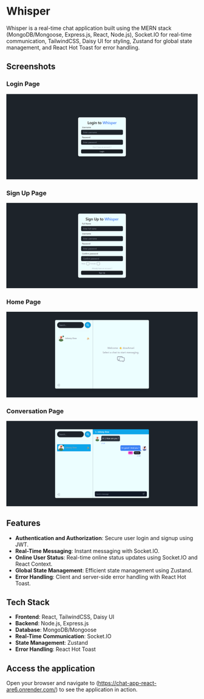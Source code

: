 # Whisper

Whisper is a real-time chat application built using the MERN stack (MongoDB/Mongoose, Express.js, React, Node.js), Socket.IO for real-time communication, TailwindCSS, Daisy UI for styling, Zustand for global state management, and React Hot Toast for error handling.

## Screenshots

### Login Page
![Login Page](https://github.com/Shenkito/chat-app-react/blob/main/app-screenshots/login_page.png?raw=true)

### Sign Up Page
![Sign Up Page](https://github.com/Shenkito/chat-app-react/blob/main/app-screenshots/signup_page.png?raw=true)

### Home Page
![Home Page](https://github.com/Shenkito/chat-app-react/blob/main/app-screenshots/home_page.png?raw=true)

### Conversation Page
![Conversation Page](https://github.com/Shenkito/chat-app-react/blob/main/app-screenshots/conversation_page.png?raw=true)

## Features

- **Authentication and Authorization**: Secure user login and signup using JWT.
- **Real-Time Messaging**: Instant messaging with Socket.IO.
- **Online User Status**: Real-time online status updates using Socket.IO and React Context.
- **Global State Management**: Efficient state management using Zustand.
- **Error Handling**: Client and server-side error handling with React Hot Toast.

## Tech Stack

- **Frontend**: React, TailwindCSS, Daisy UI
- **Backend**: Node.js, Express.js
- **Database**: MongoDB/Mongoose
- **Real-Time Communication**: Socket.IO
- **State Management**: Zustand
- **Error Handling**: React Hot Toast

## Access the application

Open your browser and navigate to (https://chat-app-react-are6.onrender.com/) to see the application in action.
